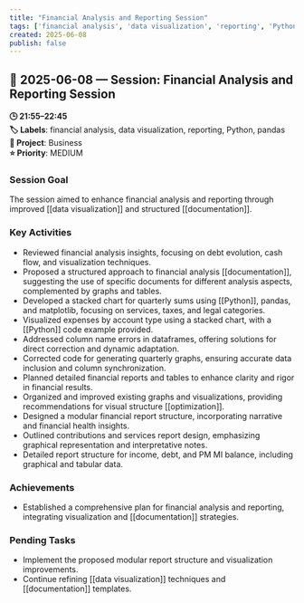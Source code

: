 ```yaml
---
title: "Financial Analysis and Reporting Session"
tags: ['financial analysis', 'data visualization', 'reporting', 'Python', 'pandas']
created: 2025-06-08
publish: false
---
```


## 📅 2025-06-08 — Session: Financial Analysis and Reporting Session

**🕒 21:55–22:45**  
**🏷️ Labels**: financial analysis, data visualization, reporting, Python, pandas  
**📂 Project**: Business  
**⭐ Priority**: MEDIUM  


### Session Goal
The session aimed to enhance financial analysis and reporting through improved [[data visualization]] and structured [[documentation]].

### Key Activities
- Reviewed financial analysis insights, focusing on debt evolution, cash flow, and visualization techniques.
- Proposed a structured approach to financial analysis [[documentation]], suggesting the use of specific documents for different analysis aspects, complemented by graphs and tables.
- Developed a stacked chart for quarterly sums using [[Python]], pandas, and matplotlib, focusing on services, taxes, and legal categories.
- Visualized expenses by account type using a stacked chart, with a [[Python]] code example provided.
- Addressed column name errors in dataframes, offering solutions for direct correction and dynamic adaptation.
- Corrected code for generating quarterly graphs, ensuring accurate data inclusion and column synchronization.
- Planned detailed financial reports and tables to enhance clarity and rigor in financial results.
- Organized and improved existing graphs and visualizations, providing recommendations for visual structure [[optimization]].
- Designed a modular financial report structure, incorporating narrative and financial health insights.
- Outlined contributions and services report design, emphasizing graphical representation and interpretative notes.
- Detailed report structure for income, debt, and PM MI balance, including graphical and tabular data.

### Achievements
- Established a comprehensive plan for financial analysis and reporting, integrating visualization and [[documentation]] strategies.

### Pending Tasks
- Implement the proposed modular report structure and visualization improvements.
- Continue refining [[data visualization]] techniques and [[documentation]] templates.
